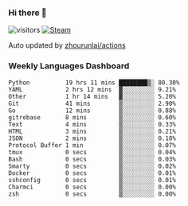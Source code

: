 ### Hi there 👋

![visitors](https://visitor-badge.glitch.me/badge?page_id=zhourunlai)
[![Steam](https://img.shields.io/badge/dynamic/json?label=Steam&query=%24.data.totalSubs&url=https%3A%2F%2Fapi.spencerwoo.com%2Fsubstats%2F%3Fsource%3DsteamGames%26queryKey%3D76561198285156854&suffix=%20Games&logo=steam&labelColor=134375&color=0b1a37&longCache=true)](http://steamcommunity.com/profiles/76561198285156854)

Auto updated by <a href="https://github.com/zhourunlai/zhourunlai/actions" target="_blank">zhourunlai/actions</a>

### Weekly Languages Dashboard

<!--PART:wakatime-->
```text
Python          19 hrs 11 mins ████████▒░ 80.30%
YAML            2 hrs 12 mins  ▓░░░░░░░░░ 9.21%
Other           1 hr 14 mins   ▓░░░░░░░░░ 5.20%
Git             41 mins        ▒░░░░░░░░░ 2.90%
Go              12 mins        ▒░░░░░░░░░ 0.88%
gitrebase       8 mins         ▒░░░░░░░░░ 0.60%
Text            4 mins         ▒░░░░░░░░░ 0.33%
HTML            3 mins         ▒░░░░░░░░░ 0.21%
JSON            2 mins         ▒░░░░░░░░░ 0.18%
Protocol Buffer 1 min          ▒░░░░░░░░░ 0.07%
tmux            0 secs         ▒░░░░░░░░░ 0.04%
Bash            0 secs         ▒░░░░░░░░░ 0.03%
Smarty          0 secs         ▒░░░░░░░░░ 0.02%
Docker          0 secs         ▒░░░░░░░░░ 0.01%
sshconfig       0 secs         ▒░░░░░░░░░ 0.01%
Charmci         0 secs         ▒░░░░░░░░░ 0.00%
zsh             0 secs         ▒░░░░░░░░░ 0.00%
```
<!--PART:wakatime-->
